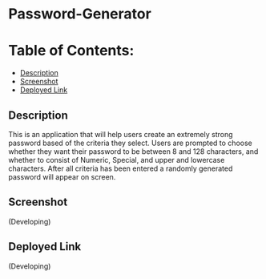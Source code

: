 # Password-Generator

# Table of Contents:
* [Description](#description)
* [Screenshot](#screenshot)
* [Deployed Link](#deployed-link)

## Description
This is an application that will help users create an extremely strong password based of the criteria they select. Users are prompted to choose whether they want their password to be between 8 and 128 characters, and whether to consist of Numeric, Special, and upper and lowercase characters. After all criteria has been entered a randomly generated password will appear on screen.

## Screenshot 
(Developing)

## Deployed Link
(Developing)

